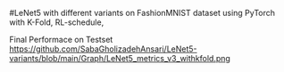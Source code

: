 #LeNet5 with different variants on FashionMNIST dataset using PyTorch
with K-Fold, RL-schedule,

Final Performace on Testset
https://github.com/SabaGholizadehAnsari/LeNet5-variants/blob/main/Graph/LeNet5_metrics_v3_withkfold.png
